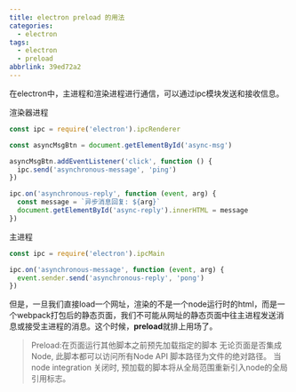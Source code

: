 ```yaml
---
title: electron preload 的用法
categories:
  - electron
tags:
  - electron
  - preload
abbrlink: 39ed72a2
---
```


在electron中，主进程和渲染进程进行通信，可以通过ipc模块发送和接收信息。

渲染器进程

```js
const ipc = require('electron').ipcRenderer

const asyncMsgBtn = document.getElementById('async-msg')

asyncMsgBtn.addEventListener('click', function () {
  ipc.send('asynchronous-message', 'ping')
})

ipc.on('asynchronous-reply', function (event, arg) {
  const message = `异步消息回复: ${arg}`
  document.getElementById('async-reply').innerHTML = message
})
```

主进程

```js
const ipc = require('electron').ipcMain

ipc.on('asynchronous-message', function (event, arg) {
  event.sender.send('asynchronous-reply', 'pong')
})
```

但是，一旦我们直接load一个网址，渲染的不是一个node运行时的html，而是一个webpack打包后的静态页面，我们不可能从网址的静态页面中往主进程发送消息或接受主进程的消息。这个时候，**preload**就排上用场了。

> Preload:在页面运行其他脚本之前预先加载指定的脚本 无论页面是否集成Node, 此脚本都可以访问所有Node API 脚本路径为文件的绝对路径。 当 node integration 关闭时, 预加载的脚本将从全局范围重新引入node的全局引用标志。

